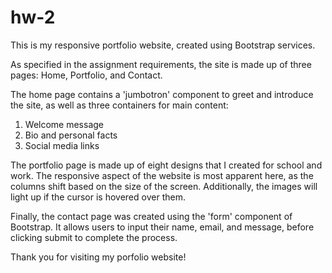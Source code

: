 # hw-2

This is my responsive portfolio website, created using Bootstrap services.

As specified in the assignment requirements, the site is made up of three pages: Home, Portfolio, and Contact.

The home page contains a 'jumbotron' component to greet and introduce the site, as well as three containers for main content:
1. Welcome message
2. Bio and personal facts
3. Social media links

The portfolio page is made up of eight designs that I created for school and work. The responsive aspect of the website is most apparent here, as the columns shift based on the size of the screen. Additionally, the images will light up if the cursor is hovered over them.

Finally, the contact page was created using the 'form' component of Bootstrap. It allows users to input their name, email, and message, before clicking submit to complete the process.

Thank you for visiting my porfolio website!

